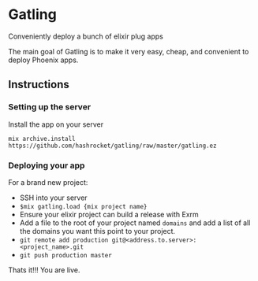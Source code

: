 # Gatling

Conveniently deploy a bunch of elixir plug apps

The main goal of Gatling is to make it very easy, cheap, and convenient 
to deploy Phoenix apps.

## Instructions

### Setting up the server

Install the app on your server

```
mix archive.install https://github.com/hashrocket/gatling/raw/master/gatling.ez
```

### Deploying your app

For a brand new project:

- SSH into your server
- `$mix gatling.load {mix project name}`
- Ensure your elixir project can build a release with Exrm
- Add a file to the root of your project named `domains` and
add a list of all the domains you want this point to your project.
- `git remote add production git@<address.to.server>:<project_name>.git`
- `git push production master`

Thats it!!! You are live.
